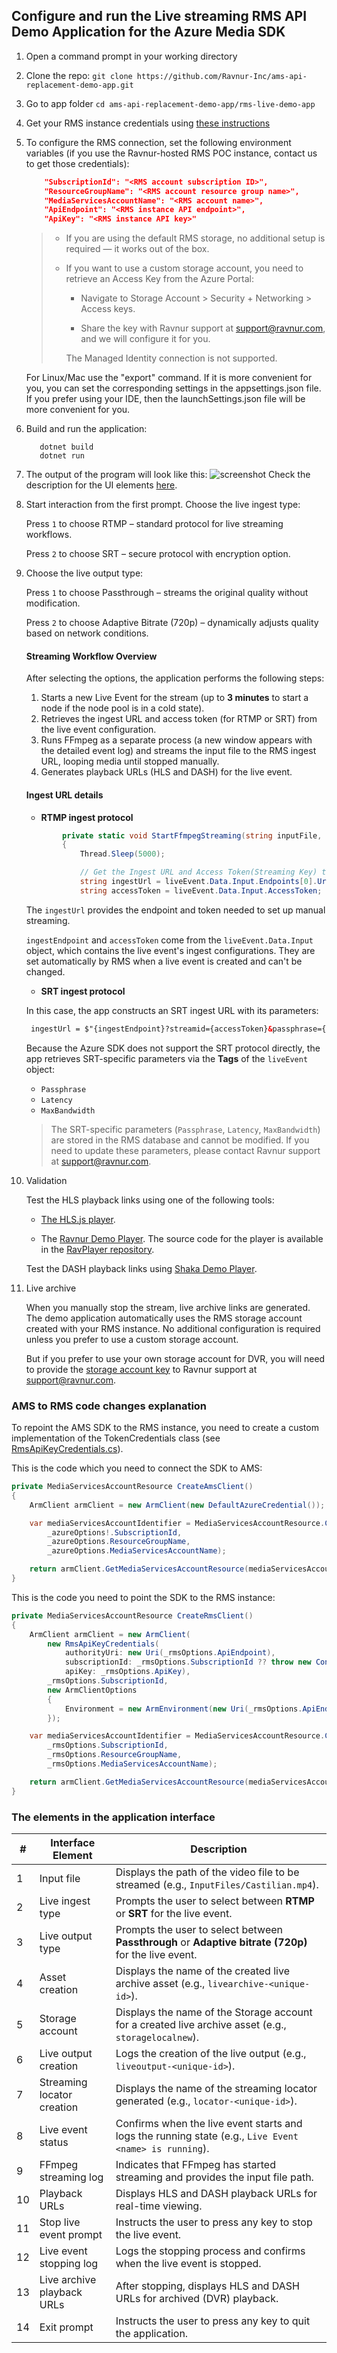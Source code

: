 ## Configure and run the Live streaming RMS API Demo Application for the Azure Media SDK

1. Open a command prompt in your working directory
2. Clone the repo: ```git clone https://github.com/Ravnur-Inc/ams-api-replacement-demo-app.git```
3. Go to app folder ```cd ams-api-replacement-demo-app/rms-live-demo-app```
4. Get your RMS instance credentials using [these instructions](https://github.com/Ravnur-Inc/ams-api-replacement-demo-app/blob/main/docs/how-to-get-credentials.md)
5. To configure the RMS connection, set the following environment variables (if you use the Ravnur-hosted RMS POC instance, contact us to get those credentials):

    ```json
        "SubscriptionId": "<RMS account subscription ID>",
        "ResourceGroupName": "<RMS account resource group name>",
        "MediaServicesAccountName": "<RMS account name>",
        "ApiEndpoint": "<RMS instance API endpoint>",
        "ApiKey": "<RMS instance API key>"
    ```
        
    > - If you are using the default RMS storage, no additional setup is required — it works out of the box.
    > - If you want to use a custom storage account, you need to retrieve an Access Key from the Azure Portal:
    >
    >   - Navigate to Storage Account > Security + Networking > Access keys.
    > 
    >   - Share the key with Ravnur support at support@ravnur.com, and we will configure it for you.
    >  
    >   The Managed Identity connection is not supported. 
    
    For Linux/Mac use the "export" command. If it is more convenient for you, you can set the corresponding settings in the appsettings.json file. If you prefer using your IDE, then the launchSettings.json file will be more convenient for you.

6. Build and run the application:
     ```console
        dotnet build
        dotnet run
    ```

8. The output of the program will look like this:
![screenshot](live-app-demo.png)
Check the description for the UI elements [here](https://github.com/Ravnur-Inc/ams-api-replacement-demo-app/blob/live-demo/rms-live-demo-app/readme.md#the-elements-in-the-application-interface).

9. Start interaction from the first prompt. Choose the live ingest  type:
   
    Press `1` to choose RTMP  – standard protocol for live streaming workflows.

    Press `2` to choose SRT – secure protocol with encryption option.

  
10. Choose the live output type:
    
    Press `1` to choose Passthrough – streams the original quality without modification.

    Press `2` to choose Adaptive Bitrate (720p) – dynamically adjusts quality based on network conditions.

    #### Streaming Workflow Overview

    After selecting the options, the application performs the following steps:
    1. Starts a new Live Event for the stream (up to **3 minutes** to start a node if the node pool is in a cold state).
    2. Retrieves the ingest URL and access token (for RTMP or SRT) from the live event configuration.
    3. Runs FFmpeg as a separate process (a new window appears with the detailed event log) and streams the input file to the RMS ingest URL, looping media until stopped manually. 
    4. Generates playback URLs (HLS and DASH) for the live event.
   

    #### Ingest URL details

    - __RTMP ingest protocol__

    ```csharp
            private static void StartFfmpegStreaming(string inputFile, MediaLiveEventResource liveEvent)
            {
                Thread.Sleep(5000);
    
                // Get the Ingest URL and Access Token(Streaming Key) to use in streaming app for RTMP
                string ingestUrl = liveEvent.Data.Input.Endpoints[0].Uri.AbsoluteUri;  
                string accessToken = liveEvent.Data.Input.AccessToken;
    ```
    
    The `ingestUrl` provides the endpoint and token needed to set up manual streaming.
    
    `ingestEndpoint` and `accessToken` come from the `liveEvent.Data.Input` object, which contains the live event's ingest configurations. They are set automatically by RMS when a live event is created and can't be changed.
    - __SRT ingest protocol__
    
    In this case, the app constructs an SRT ingest URL with its parameters:
    ```html
     ingestUrl = $"{ingestEndpoint}?streamid={accessToken}&passphrase={passphrase}&mode=caller&latency={latency}&pbkeylen=16&encrypt=1&maxbw={maxBandwidth}"
    ```
    
    Because the Azure SDK does not support the SRT protocol directly, the app retrieves SRT-specific parameters via the __Tags__ of the `liveEvent` object:
    - `Passphrase`
    - `Latency`
    - `MaxBandwidth`
      
    
    >  The SRT-specific parameters (`Passphrase`, `Latency`, `MaxBandwidth`) are stored in the RMS database and cannot be modified. If you need to update these parameters, please contact Ravnur support at support@ravnur.com.
    

11. Validation
    
    Test the HLS playback links using one of the following tools:
    
    - [The HLS.js player](https://hlsjs.video-dev.org/demo/).
    
    - The [Ravnur Demo Player](https://strmsdemo.z13.web.core.windows.net/). The source code for the player is available in the [RavPlayer repository](https://github.com/Ravnur-Inc/ravplayer).
   
    Test the DASH playback links using [Shaka Demo Player](https://v1-6-5-dot-shaka-player-demo.appspot.com/).

12. Live archive

    When you manually stop the stream, live archive links are generated. The demo application automatically uses the RMS storage account created with your RMS instance. No additional configuration is required unless you prefer to use a custom storage account.
    
    But if you prefer to use your own storage account for DVR, you will need to provide the [storage account key](https://github.com/Ravnur-Inc/ams-api-replacement-demo-app/tree/live-demo/rms-live-demo-app#:~:text=instance%20API%20key%3E%22-,Note,-The%20storage%20must) to Ravnur support at support@ravnur.com.
    

### AMS to RMS code changes explanation

To repoint the AMS SDK to the RMS instance, you need to create a custom implementation of the TokenCredentials class (see [RmsApiKeyCredentials.cs](https://github.com/Ravnur-Inc/ams-api-replacement-demo-app/blob/main/sdk-azure-resource-manager-demo/RmsApiKeyCredentials.cs)).

This is the code which you need to connect the SDK to AMS:

```csharp
private MediaServicesAccountResource CreateAmsClient()
{
    ArmClient armClient = new ArmClient(new DefaultAzureCredential());

    var mediaServicesAccountIdentifier = MediaServicesAccountResource.CreateResourceIdentifier(
        _azureOptions!.SubscriptionId,
        _azureOptions.ResourceGroupName,
        _azureOptions.MediaServicesAccountName);

    return armClient.GetMediaServicesAccountResource(mediaServicesAccountIdentifier);
}
```

This is the code you need to point the SDK to the RMS instance:

```csharp
private MediaServicesAccountResource CreateRmsClient()
{
    ArmClient armClient = new ArmClient(
        new RmsApiKeyCredentials(
            authorityUri: new Uri(_rmsOptions.ApiEndpoint),
            subscriptionId: _rmsOptions.SubscriptionId ?? throw new ConfigurationErrorsException("Rms SubscriptionId is missing"),
            apiKey: _rmsOptions.ApiKey),
        _rmsOptions.SubscriptionId,
        new ArmClientOptions
        {
            Environment = new ArmEnvironment(new Uri(_rmsOptions.ApiEndpoint), "test"),
        });

    var mediaServicesAccountIdentifier = MediaServicesAccountResource.CreateResourceIdentifier(
        _rmsOptions.SubscriptionId,
        _rmsOptions.ResourceGroupName,
        _rmsOptions.MediaServicesAccountName);

    return armClient.GetMediaServicesAccountResource(mediaServicesAccountIdentifier);
}
```
### The elements in the application interface

| #  | Interface Element            | Description                                                                                              |
|----|------------------------------|----------------------------------------------------------------------------------------------------------|
| 1  | Input file                  | Displays the path of the video file to be streamed (e.g., `InputFiles/Castilian.mp4`).                   |
| 2  | Live ingest type               | Prompts the user to select between **RTMP** or **SRT** for the live event.    |
| 3  | Live output type            | Prompts the user to select between **Passthrough** or **Adaptive bitrate (720p)** for the live event.    |
| 4  | Asset creation          | Displays the name of the created live archive asset (e.g., `livearchive-<unique-id>`).                  |
| 5  | Storage account         | Displays the name of the Storage account for a created live archive asset (e.g., `storagelocalnew`).                  |
| 6  | Live output creation     | Logs the creation of the live output (e.g., `liveoutput-<unique-id>`).                                   |
| 7  | Streaming locator creation         | Displays the name of the streaming locator generated (e.g., `locator-<unique-id>`).                     |
| 8  | Live event status           | Confirms when the live event starts and logs the running state (e.g., `Live Event <name> is running`).   |
| 9  | FFmpeg streaming log        | Indicates that FFmpeg has started streaming and provides the input file path.                           |
| 10  | Playback URLs               | Displays HLS and DASH playback URLs for real-time viewing.                                              |
| 11  | Stop live event prompt      | Instructs the user to press any key to stop the live event.                                              |
| 12 | Live event stopping log     | Logs the stopping process and confirms when the live event is stopped.                                  |
| 13 | Live archive playback URLs           | After stopping, displays HLS and DASH URLs for archived (DVR) playback.                                 |
| 14 | Exit prompt           | Instructs the user to press any key to quit the application.                                    |
